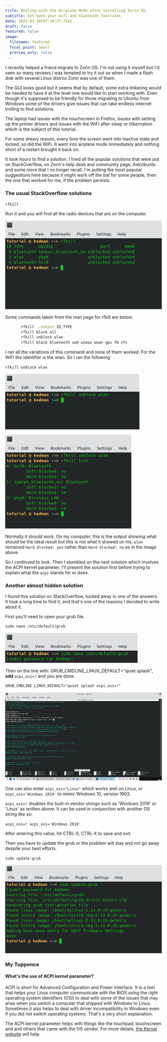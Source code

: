 ```yaml
---
title: Dealing with the Airplane Mode after installing Zorin OS.
subtitle: Get back your wifi and bluetooth functions
date: 2022-03-16T07:10:27.714Z
draft: false
featured: false
image:
  filename: featured
  focal_point: Smart
  preview_only: false
---
```

I recently helped a friend migrate to Zorin OS. I'm not using it myself but I'd seen so many reviews I was tempted to try it out so when I made a flash disk with several Linux distros Zorin was one of them.

The GUI looks good but it seems that by default, some extra tinkering would be needed to have it at the level one would like to start working with.  Even though it's supposed to be friendly for those migrating to Ubuntu from Windows some of the drivers give issues that can take endless internet trolling to find solutions.

The laptop had issues with the touchscreen in Firefox, issues with setting up the printer drivers and issues with the WiFi after sleep or hibernation which is the subject of this tutorial.

For some dreary reason, every time the screen went into inactive state and locked, so did the WiFi. It went into airplane mode immediately and nothing short of a restart brought it back on.

It took hours to find a solution. I tried all the popular solutions that were put on StackOverflow, on Zorin's help desk and community page, AskUbuntu and some more that I no longer recall. I'm putting the most popular suggestions here because it might work off the bat for some people, then the one that worked for me, if the problem persists.

### The usual StackOverflow solutions

`rfkill`

Run it and you will find all the radio devices that are on the computer.

![rfkill command listing the radio devices](tutorial_rfkill.png "rfkill command")

Some commands taken from the man page for rfkill are below:

```bash
       rfkill --output ID,TYPE
       rfkill block all
       rfkill unblock wlan
       rfkill block bluetooth uwb wimax wwan gps fm nfc
```

I ran all the variations of this command and none of them worked. For the WiFi the identifier is the wlan. So I ran the following

`rfkill unblock wlan`

![rfkill unblock wlan (the wifi identifier)](rfkill_unblock.png "rfkill unblock wlan")

![rfkill list ( to list the radio devices after unblocking)](rfkill_list.png "rfkill list")

Normally it should work. On my computer, this is the output showing what should be the ideal result but this is not what it showed on his. `wlan` remained `Hard blocked: yes` rather than `Hard blocked: no` as in the image above.

So I continued to look. Then I stumbled on the next solution which involves the ACPI kernel parameter. I'll present the solution first before trying to explain what the `acpi` stands for or does.

### Another almost hidden solution

I found this solution on StackOverflow, tucked away in one of the answers. It took a long time to find it, and that's one of the reasons I decided to write about it.

First you'll need to open your grub file.

```
sudo nano /etc/default/grub
```

![](grub_edit_1.png)

Then on the line with: GRUB_CMDLINE_LINUX_DEFAULT="quiet splash", **add** `acpi_osi=!` and you are done.

```
GRUB_CMDLINE_LINUX_DEFAULT="quiet splash acpi_osi=!"
```

![](grub_edit_4.png)

One can also enter `acpi_osi="Linux"` which works well on Linux, or
`acpi_osi='Windows 2019'` to mimic Windows 10, version 1903.

`acpi_osi=!` disables the built-in vendor strings such as 'Windows 2019' or 'Linux' as written above. It can be used in conjunction with another OS string like so:

`acpi_osi=! acpi_osi='Windows 2019'`

After entering this value, hit CTRL-S, CTRL-X to save and exit.

Then you have to update the grub or the problem will stay and not go away despite your best efforts.

`sudo update-grub`

![sudo update-grub](grub_edit_3.png "update your grub")

### My Tuppence

#### What's the use of ACPI kernel parameter?

ACPI is short for Advanced Configuration and Power Interface. It is a tool that helps your Linux computer communicate with the BIOS using the right operating system identifiers (OSI) to deal with some of the issues that may arise when you switch a computer that shipped with Windows to Linux. Sometimes it also helps to deal with driver incompatibility in Windows even if you did not switch operating systems. That's a very short explanation.

The ACPI kernel parameter helps with things like the touchpad, touchscreen and and others that came with the OS vendor.
For more details, [the Kernel website](https://www.kernel.org/doc/Documentation/admin-guide/kernel-parameters.txt) will help.